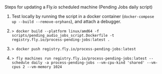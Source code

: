 Steps for updating a Fly.io scheduled machine (Pending Jobs daily script)

1. Test locally by running the script in a docker container (`docker-compose up --build --remove-orphans`), and attach a debugger.

1. `> docker build --platform linux/amd64 -f scripts/pending_audio_jobs_script.Dockerfile -t registry.fly.io/process-pending-jobs:latest .`

2. `> docker push registry.fly.io/process-pending-jobs:latest`

3. `> fly machines run registry.fly.io/process-pending-jobs:latest --schedule daily -a process-pending-jobs --vm-cpu-kind 'shared' --vm-cpus 2 --vm-memory 1024`
